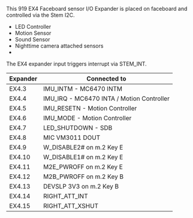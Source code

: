 
This 919 EX4 Faceboard sensor I/O Expander is placed on faceboard and controlled via the Stem I2C.

- LED Controller
- Motion Sensor
- Sound Sensor
- Nighttime camera attached sensors
- 

The EX4 expander input triggers interrupt via STEM_INT.

| Expander  | Connected to    |
|-----------|-----------------|
| EX4.3     | IMU_INTM - MC6470 INTM      |
| EX4.4     | IMU_IRQ - MC6470 INTA / Motion Controller  |
| EX4.5     | IMU_RESETN  - Motion Controller    |
| EX4.6     | IMU_MODE  - Motion Controller        |
| EX4.7     | LED_SHUTDOWN - SDB    |
| EX4.8     | MIC VM3011 DOUT           |
| EX4.9     | W_DISABLE2# on m.2 Key E               |
| EX4.10    | W_DISABLE1# on m.2 Key E                |
| EX4.11    | M2E_PWROFF on m.2 Key E |
| EX4.12    | M2B_PWROFF on m.2 Key B |
| EX4.13    | DEVSLP 3V3 on m.2 Key B                |
| EX4.14    | RIGHT_ATT_INT         |
| EX4.15    | RIGHT_ATT_XSHUT       |

